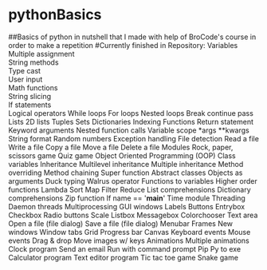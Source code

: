 # pythonBasics
##Basics of python in nutshell that I made with help of BroCode's course in order to make a repetition
#Currently finished in Repository:
Variables  <br>
Multiple assignment  <br>
String methods  <br>
Type cast  <br>
User input  <br>
Math functions  <br>
String slicing  <br>
If statements  <br>
Logical operators
While loops
For loops
Nested loops
Break continue pass
Lists
2D lists
Tuples
Sets
Dictionaries
Indexing
Functions
Return statement
Keyword arguments
Nested function calls
Variable scope
*args
**kwargs
String format
Random numbers
Exception handling
File detection
Read a file
Write a file
Copy a file
Move a file
Delete a file
Modules
Rock, paper, scissors game
Quiz game
Object Oriented Programming (OOP)
Class variables
Inheritance
Multilevel inheritance
Multiple inheritance
Method overriding
Method chaining
Super function
Abstract classes
Objects as arguments 
Duck typing
Walrus operator
Functions to variables
Higher order functions
Lambda
Sort
Map
Filter
Reduce
List comprehensions
Dictionary comprehensions
Zip function
If name == '__main__'
Time module
Threading
Daemon threads
Multiprocessing
GUI windows
Labels
Buttons
Entrybox
Checkbox
Radio buttons
Scale
Listbox
Messagebox
Colorchooser
Text area
Open a file (file dialog)
Save a file (file dialog)
Menubar
Frames
New windows
Window tabs
Grid
Progress bar
Canvas
Keyboard events
Mouse events
Drag & drop
Move images w/ keys
Animations
Multiple animations
Clock program
Send an email
Run with command prompt
Pip
Py to exe
Calculator program
Text editor program
Tic tac toe game
Snake game
